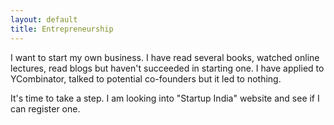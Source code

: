 ```yaml
---
layout: default
title: Entrepreneurship
---
```


I want to start my own business. I have read several books, watched online lectures, read blogs but haven't succeeded in starting one. I have applied to YCombinator, talked to potential co-founders but it led to nothing.

It's time to take a step. I am looking into "Startup India" website and see if I can register one.